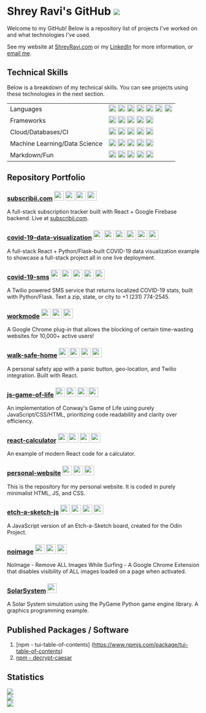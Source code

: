 # Shrey Ravi's GitHub ![](https://visitor-badge.laobi.icu/badge?page_id=ShreyRavi.ShreyRavi) 

Welcome to my GitHub! Below is a repository list of projects I've worked on and what technologies I've used. 

See my website at [ShreyRavi.com](https://www.shreyravi.com) or my [LinkedIn](https://www.linkedin.com/in/shreyravi/) for more information, or [email me](mailto:shrey@shreyravi.com).

## Technical Skills

Below is a breakdown of my technical skills. You can see projects using these technologies in the next section.

<table width="100%">
<tbody>
  <tr>
    <td>Languages</td>
    <td><img height="20px" src="https://img.shields.io/badge/python%20-%2314354C.svg?&style=for-the-badge&logo=python&logoColor=white"/> <img height="20px"  src="https://img.shields.io/badge/javascript%20-%23323330.svg?&style=for-the-badge&logo=javascript&logoColor=%23F7DF1E"/> <img height="20px"  src="https://img.shields.io/badge/java-%23ED8B00.svg?&style=for-the-badge&logo=java&logoColor=white"/> <img height="20px"  src="https://img.shields.io/badge/c++%20-%2300599C.svg?&style=for-the-badge&logo=c%2B%2B&ogoColor=white"/> <img height="20px"  src="https://img.shields.io/badge/c%20-%2300599C.svg?&style=for-the-badge&logo=c&logoColor=white"/> <img height="20px"  src="https://img.shields.io/badge/c%23%20-%23239120.svg?&style=for-the-badge&logo=c-sharp&logoColor=white"/> <img height="20px" src="https://img.shields.io/badge/rust-%23000000.svg?&style=for-the-badge&logo=rust&logoColor=white"/></td>
  </tr>
  <tr>
    <td>Frameworks</td>
    <td><img height="20px"  src="https://img.shields.io/badge/react%20-%2320232a.svg?&style=for-the-badge&logo=react&logoColor=%2361DAFB"/> <img height="20px" src="https://img.shields.io/badge/flask%20-%23000.svg?&style=for-the-badge&logo=flask&logoColor=white"/> <img height="20px"  src="https://img.shields.io/badge/react_native%20-%2320232a.svg?&style=for-the-badge&logo=react&logoColor=%2361DAFB"/> <img height="20px"  src="https://img.shields.io/badge/material%20ui%20-%230081CB.svg?&style=for-the-badge&logo=material-ui&logoColor=white"/> <img height="20px"  src="https://img.shields.io/badge/bootstrap%20-%23563D7C.svg?&style=for-the-badge&logo=bootstrap&logoColor=white"/></td>
  </tr>
  <tr>
    <td>Cloud/Databases/CI</td>
    <td><img height="20px"  src ="https://img.shields.io/badge/postgres-%23316192.svg?&style=for-the-badge&logo=postgresql&logoColor=white"/> <img height="20px"  src ="https://img.shields.io/badge/sqlite-%2307405e.svg?&style=for-the-badge&logo=sqlite&logoColor=white"/> <img height="20px"  src="https://img.shields.io/badge/firebase%20-%23039BE5.svg?&style=for-the-badge&logo=firebase"/> <img height="20px" src="https://img.shields.io/badge/heroku%20-%23430098.svg?&style=for-the-badge&logo=heroku&logoColor=white"/> <img height="20px" src="https://img.shields.io/badge/travisci%20-%232B2F33.svg?&style=for-the-badge&logo=travis&logoColor=white"/></td>
  </tr>
  <tr>
    <td>Machine Learning/Data Science</td>
    <td><img height="20px" src="https://img.shields.io/badge/pandas%20-%23150458.svg?&style=for-the-badge&logo=pandas&logoColor=white" /> <img height="20px" src="https://img.shields.io/badge/numpy%20-%23013243.svg?&style=for-the-badge&logo=numpy&logoColor=white" /> <img height="20px" src="https://img.shields.io/badge/Keras%20-%23D00000.svg?&style=for-the-badge&logo=Keras&logoColor=white"/> <img height="20px" src="https://img.shields.io/badge/PyTorch%20-%23EE4C2C.svg?&style=for-the-badge&logo=PyTorch&logoColor=white" /> <img height="20px" src="https://img.shields.io/badge/Jupyter%20-%23F37626.svg?&style=for-the-badge&logo=Jupyter&logoColor=white" /></td>
  </tr>
  <tr>
    <td>Markdown/Fun</td>
    <td><img height="20px" src="https://img.shields.io/badge/html5%20-%23E34F26.svg?&style=for-the-badge&logo=html5&logoColor=white"/> <img height="20px" src="https://img.shields.io/badge/css3%20-%231572B6.svg?&style=for-the-badge&logo=css3&logoColor=white"/> <img height="20px" src="https://img.shields.io/badge/latex%20-%23008080.svg?&style=for-the-badge&logo=latex&logoColor=white"/> <img height="20px" src="https://img.shields.io/badge/unreal%20engine%20-%23313131.svg?&style=for-the-badge&logo=unreal%20engine&logoColor=white"/> <img height="20px" src="https://img.shields.io/badge/-Raspberry%20Pi-C51A4A?style=for-the-badge&logo=Raspberry-Pi"/></td>
  </tr>
</tbody>
</table>

## Repository Portfolio

### [subscribii.com](https://github.com/ShreyRavi/subscribii)  <img height="25px" src="https://img.shields.io/badge/react%20-%2320232a.svg?&style=for-the-badge&logo=react&logoColor=%2361DAFB"/>  <img height="25px" src="https://img.shields.io/badge/firebase%20-%23039BE5.svg?&style=for-the-badge&logo=firebase"/>  <img height="25px" src="https://img.shields.io/badge/javascript%20-%23323330.svg?&style=for-the-badge&logo=javascript&logoColor=%23F7DF1E"/>  <img height="25px" src="https://img.shields.io/badge/material%20ui%20-%230081CB.svg?&style=for-the-badge&logo=material-ui&logoColor=white"/>
A full-stack subscription tracker built with React + Google Firebase backend. Live at [subscribii.com](https://www.subscribii.com).

<!-- Tags: _Full-Stack, React, Firebase, Google Authentication, JavaScript, Material-UI_ -->

### [covid-19-data-visualization](https://github.com/ShreyRavi/covid-19-data-visualization)  <img height="25px" src="https://img.shields.io/badge/python%20-%2314354C.svg?&style=for-the-badge&logo=python&logoColor=white"/>  <img height="25px" src="https://img.shields.io/badge/flask%20-%23000.svg?&style=for-the-badge&logo=flask&logoColor=white"/>  <img height="25px" src="https://img.shields.io/badge/react%20-%2320232a.svg?&style=for-the-badge&logo=react&logoColor=%2361DAFB"/>  <img height="25px" src="https://img.shields.io/badge/material%20ui%20-%230081CB.svg?&style=for-the-badge&logo=material-ui&logoColor=white"/>  <img height="25px" src="https://img.shields.io/badge/javascript%20-%23323330.svg?&style=for-the-badge&logo=javascript&logoColor=%23F7DF1E"/> <img height="25px" src="https://img.shields.io/badge/heroku%20-%23430098.svg?&style=for-the-badge&logo=heroku&logoColor=white"/>
A full-stack React + Python/Flask-built COVID-19 data visualization example to showcase a full-stack project all in one live deployment.

<!-- Tags: _Full-Stack, Data Visualization, COVID-19, Python, Flask, React, Material-UI, JavaScript, Heroku_ -->

<!-- ### [chip-8-java]()  <img height="25px" src="https://img.shields.io/badge/java-%23ED8B00.svg?&style=for-the-badge&logo=java&logoColor=white"/>
A CHIP-8 Emulator written in Java, part of a series of CHIP-8 implementations in different languages. -->

<!-- Tags: _CHIP-8, Emulation Development, Java, Java Swing_ -->

### [covid-19-sms](https://github.com/ShreyRavi/covid-19-sms)  <img height="25px" src="https://img.shields.io/badge/python%20-%2314354C.svg?&style=for-the-badge&logo=python&logoColor=white"/>  <img height="25px" src="https://img.shields.io/badge/flask%20-%23000.svg?&style=for-the-badge&logo=flask&logoColor=white"/>  <img height="25px" src="https://img.shields.io/badge/heroku%20-%23430098.svg?&style=for-the-badge&logo=heroku&logoColor=white"/> <img height="25px" src="https://img.shields.io/badge/pandas%20-%23150458.svg?&style=for-the-badge&logo=pandas&logoColor=white" /> <img height="25px" src="https://img.shields.io/badge/numpy%20-%23013243.svg?&style=for-the-badge&logo=numpy&logoColor=white" />
A Twilio powered SMS service that returns localized COVID-19 stats, built with Python/Flask. Text a zip, state, or city to +1 (231) 774-2545.

<!-- Tags: _Twilio, DEV.to Hackathon, COVID-19, Python, Flask, Heroku_ -->

### [workmode](https://github.com/ShreyRavi/workmode)  <img height="25px" src="https://img.shields.io/badge/javascript%20-%23323330.svg?&style=for-the-badge&logo=javascript&logoColor=%23F7DF1E"/>  <img height="25px" src="https://img.shields.io/badge/html5%20-%23E34F26.svg?&style=for-the-badge&logo=html5&logoColor=white"/>  <img height="25px" src="https://img.shields.io/badge/css3%20-%231572B6.svg?&style=for-the-badge&logo=css3&logoColor=white"/>
A Google Chrome plug-in that allows the blocking of certain time-wasting websites for 10,000+ active users!

<!-- Tags: _Google, Chrome Extension, JavaScript. HTML5, CSS3_ -->

### [walk-safe-home](https://github.com/ShreyRavi/walk-safe-home)  <img height="25px" src="https://img.shields.io/badge/react%20-%2320232a.svg?&style=for-the-badge&logo=react&logoColor=%2361DAFB"/>  <img height="25px" src="https://img.shields.io/badge/material%20ui%20-%230081CB.svg?&style=for-the-badge&logo=material-ui&logoColor=white"/>  <img height="25px" src="https://img.shields.io/badge/javascript%20-%23323330.svg?&style=for-the-badge&logo=javascript&logoColor=%23F7DF1E"/>  <img height="25px" src="https://img.shields.io/badge/heroku%20-%23430098.svg?&style=for-the-badge&logo=heroku&logoColor=white"/>
A personal safety app with a panic button, geo-location, and Twilio integration. Built with React.

<!-- Tags: _Personal Safety, Twilio, React, Material-UI, JavaScript, Heroku_ -->

### [js-game-of-life](https://github.com/ShreyRavi/js-game-of-life)  <img height="25px" src="https://img.shields.io/badge/javascript%20-%23323330.svg?&style=for-the-badge&logo=javascript&logoColor=%23F7DF1E"/>  <img height="25px" src="https://img.shields.io/badge/html5%20-%23E34F26.svg?&style=for-the-badge&logo=html5&logoColor=white"/>  <img height="25px" src="https://img.shields.io/badge/css3%20-%231572B6.svg?&style=for-the-badge&logo=css3&logoColor=white"/>  <img height="25px" src="https://img.shields.io/badge/github%20-%23121011.svg?&style=for-the-badge&logo=github&logoColor=white"/>
An implementation of Conway's Game of Life using purely JavaScript/CSS/HTML, prioritizing code readability and clarity over efficiency.

<!-- Tags: _Conway's Game of Life, Game Programming, Graphics, JavaScript, HTML5, CSS3, GitHub Environment_ -->

### [react-calculator](https://github.com/ShreyRavi/react-calculator)  <img height="25px" src="https://img.shields.io/badge/react%20-%2320232a.svg?&style=for-the-badge&logo=react&logoColor=%2361DAFB"/>  <img height="25px" src="https://img.shields.io/badge/javascript%20-%23323330.svg?&style=for-the-badge&logo=javascript&logoColor=%23F7DF1E"/>  <img height="25px" src="https://img.shields.io/badge/typescript%20-%23007ACC.svg?&style=for-the-badge&logo=typescript&logoColor=white"/>  <img height="25px" src="https://img.shields.io/badge/github%20-%23121011.svg?&style=for-the-badge&logo=github&logoColor=white"/>
An example of modern React code for a calculator.

<!-- Tags: _React, React Hooks, JavaScript, TypeScript, GitHub Environment_ -->

### [personal-website](https://github.com/ShreyRavi/personal-website)  <img height="25px" src="https://img.shields.io/badge/html5%20-%23E34F26.svg?&style=for-the-badge&logo=html5&logoColor=white"/>  <img height="25px" src="https://img.shields.io/badge/css3%20-%231572B6.svg?&style=for-the-badge&logo=css3&logoColor=white"/>  <img height="25px" src="https://img.shields.io/badge/javascript%20-%23323330.svg?&style=for-the-badge&logo=javascript&logoColor=%23F7DF1E"/>
This is the repository for my personal website. It is coded in purely minimalist HTML, JS, and CSS.

<!-- Tags: _Minimalist, Personal Website, HTML, CSS, JavaScript_ -->

### [etch-a-sketch-js](https://github.com/ShreyRavi/etch-a-sketch-js)  <img height="25px" src="https://img.shields.io/badge/javascript%20-%23323330.svg?&style=for-the-badge&logo=javascript&logoColor=%23F7DF1E"/>  <img height="25px" src="https://img.shields.io/badge/html5%20-%23E34F26.svg?&style=for-the-badge&logo=html5&logoColor=white"/>  <img height="25px" src="https://img.shields.io/badge/css3%20-%231572B6.svg?&style=for-the-badge&logo=css3&logoColor=white"/>  <img height="25px" src="https://img.shields.io/badge/github%20-%23121011.svg?&style=for-the-badge&logo=github&logoColor=white"/>
A JavaScript version of an Etch-a-Sketch board, created for the Odin Project.

<!-- Tags: _Graphics, Game Programming, HTML, CSS, JavaScript, Odin Project_ -->

### [noimage](https://github.com/ShreyRavi/noimage)  <img height="25px" src="https://img.shields.io/badge/javascript%20-%23323330.svg?&style=for-the-badge&logo=javascript&logoColor=%23F7DF1E"/>  <img height="25px" src="https://img.shields.io/badge/html5%20-%23E34F26.svg?&style=for-the-badge&logo=html5&logoColor=white"/>  <img height="25px" src="https://img.shields.io/badge/css3%20-%231572B6.svg?&style=for-the-badge&logo=css3&logoColor=white"/>
NoImage - Remove ALL Images While Surfing - A Google Chrome Extension that disables visibility of ALL images loaded on a page when activated.

<!-- Tags: _Google, Chrome Extension, Minimalist, JavaScript, HTML, CSS_ -->

### [SolarSystem](https://github.com/ShreyRavi/SolarSystem)  <img height="25px" src="https://img.shields.io/badge/python%20-%2314354C.svg?&style=for-the-badge&logo=python&logoColor=white"/>
A Solar System simulation using the PyGame Python game engine library. A graphics programming example.

<!-- Tags: _Graphics, Game Programming, Python, PyGame_ -->

## Published Packages / Software
1. [npm - tui-table-of-contents] (https://www.npmjs.com/package/tui-table-of-contents)
2. [npm - decrypt-caesar](https://www.npmjs.com/package/@shreyravi/decrypt-caesar)

## Statistics

<a href="https://github.com/ShreyRavi">
  <img align="center" src="https://github-readme-stats.vercel.app/api?username=ShreyRavi&show_icons=true&theme=default&count_private=true&hide_rank=true&hide_border=true&include_all_commits=true" />
</a>
<br />
<a href="https://github.com/ShreyRavi">
  <img align="center" src="https://github-readme-stats.vercel.app/api/wakatime?username=ShreyRavi&hide_border=true)](https://github.com/anuraghazra/github-readme-stats" />
</a>
<br />
<a href="https://github.com/ShreyRavi">
  <img align="center" src="https://github-readme-stats.vercel.app/api/top-langs/?username=ShreyRavi&layout=compact&hide_border=true)](https://github.com/anuraghazra/github-readme-stats" />
</a>
